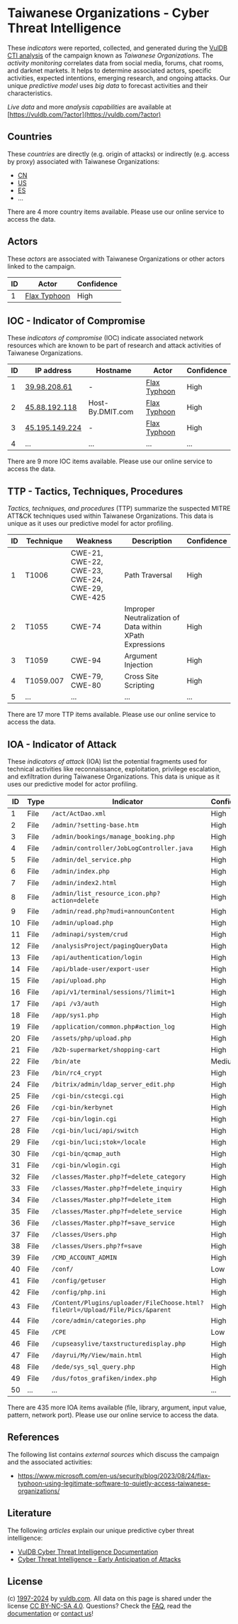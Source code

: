 # Taiwanese Organizations - Cyber Threat Intelligence

These _indicators_ were reported, collected, and generated during the [VulDB CTI analysis](https://vuldb.com/?kb.cti) of the campaign known as _Taiwanese Organizations_. The _activity monitoring_ correlates data from social media, forums, chat rooms, and darknet markets. It helps to determine associated actors, specific activities, expected intentions, emerging research, and ongoing attacks. Our unique _predictive model_ uses _big data_ to forecast activities and their characteristics.

_Live data_ and more _analysis capabilities_ are available at [https://vuldb.com/?actor](https://vuldb.com/?actor)

## Countries

These _countries_ are directly (e.g. origin of attacks) or indirectly (e.g. access by proxy) associated with Taiwanese Organizations:

* [CN](https://vuldb.com/?country.cn)
* [US](https://vuldb.com/?country.us)
* [ES](https://vuldb.com/?country.es)
* ...

There are 4 more country items available. Please use our online service to access the data.

## Actors

These _actors_ are associated with Taiwanese Organizations or other actors linked to the campaign.

ID | Actor | Confidence
-- | ----- | ----------
1 | [Flax Typhoon](https://vuldb.com/?actor.flax_typhoon) | High

## IOC - Indicator of Compromise

These _indicators of compromise_ (IOC) indicate associated network resources which are known to be part of research and attack activities of Taiwanese Organizations.

ID | IP address | Hostname | Actor | Confidence
-- | ---------- | -------- | ----- | ----------
1 | [39.98.208.61](https://vuldb.com/?ip.39.98.208.61) | - | [Flax Typhoon](https://vuldb.com/?actor.flax_typhoon) | High
2 | [45.88.192.118](https://vuldb.com/?ip.45.88.192.118) | Host-By.DMIT.com | [Flax Typhoon](https://vuldb.com/?actor.flax_typhoon) | High
3 | [45.195.149.224](https://vuldb.com/?ip.45.195.149.224) | - | [Flax Typhoon](https://vuldb.com/?actor.flax_typhoon) | High
4 | ... | ... | ... | ...

There are 9 more IOC items available. Please use our online service to access the data.

## TTP - Tactics, Techniques, Procedures

_Tactics, techniques, and procedures_ (TTP) summarize the suspected MITRE ATT&CK techniques used within Taiwanese Organizations. This data is unique as it uses our predictive model for actor profiling.

ID | Technique | Weakness | Description | Confidence
-- | --------- | -------- | ----------- | ----------
1 | T1006 | CWE-21, CWE-22, CWE-23, CWE-24, CWE-29, CWE-425 | Path Traversal | High
2 | T1055 | CWE-74 | Improper Neutralization of Data within XPath Expressions | High
3 | T1059 | CWE-94 | Argument Injection | High
4 | T1059.007 | CWE-79, CWE-80 | Cross Site Scripting | High
5 | ... | ... | ... | ...

There are 17 more TTP items available. Please use our online service to access the data.

## IOA - Indicator of Attack

These _indicators of attack_ (IOA) list the potential fragments used for technical activities like reconnaissance, exploitation, privilege escalation, and exfiltration during Taiwanese Organizations. This data is unique as it uses our predictive model for actor profiling.

ID | Type | Indicator | Confidence
-- | ---- | --------- | ----------
1 | File | `/act/ActDao.xml` | High
2 | File | `/admin/?setting-base.htm` | High
3 | File | `/admin/bookings/manage_booking.php` | High
4 | File | `/admin/controller/JobLogController.java` | High
5 | File | `/admin/del_service.php` | High
6 | File | `/admin/index.php` | High
7 | File | `/admin/index2.html` | High
8 | File | `/admin/list_resource_icon.php?action=delete` | High
9 | File | `/admin/read.php?mudi=announContent` | High
10 | File | `/admin/upload.php` | High
11 | File | `/adminapi/system/crud` | High
12 | File | `/analysisProject/pagingQueryData` | High
13 | File | `/api/authentication/login` | High
14 | File | `/api/blade-user/export-user` | High
15 | File | `/api/upload.php` | High
16 | File | `/api/v1/terminal/sessions/?limit=1` | High
17 | File | `/api /v3/auth` | High
18 | File | `/app/sys1.php` | High
19 | File | `/application/common.php#action_log` | High
20 | File | `/assets/php/upload.php` | High
21 | File | `/b2b-supermarket/shopping-cart` | High
22 | File | `/bin/ate` | Medium
23 | File | `/bin/rc4_crypt` | High
24 | File | `/bitrix/admin/ldap_server_edit.php` | High
25 | File | `/cgi-bin/cstecgi.cgi` | High
26 | File | `/cgi-bin/kerbynet` | High
27 | File | `/cgi-bin/login.cgi` | High
28 | File | `/cgi-bin/luci/api/switch` | High
29 | File | `/cgi-bin/luci;stok=/locale` | High
30 | File | `/cgi-bin/qcmap_auth` | High
31 | File | `/cgi-bin/wlogin.cgi` | High
32 | File | `/classes/Master.php?f=delete_category` | High
33 | File | `/classes/Master.php?f=delete_inquiry` | High
34 | File | `/classes/Master.php?f=delete_item` | High
35 | File | `/classes/Master.php?f=delete_service` | High
36 | File | `/classes/Master.php?f=save_service` | High
37 | File | `/classes/Users.php` | High
38 | File | `/classes/Users.php?f=save` | High
39 | File | `/CMD_ACCOUNT_ADMIN` | High
40 | File | `/conf/` | Low
41 | File | `/config/getuser` | High
42 | File | `/config/php.ini` | High
43 | File | `/Content/Plugins/uploader/FileChoose.html?fileUrl=/Upload/File/Pics/&parent` | High
44 | File | `/core/admin/categories.php` | High
45 | File | `/CPE` | Low
46 | File | `/cupseasylive/taxstructuredisplay.php` | High
47 | File | `/dayrui/My/View/main.html` | High
48 | File | `/dede/sys_sql_query.php` | High
49 | File | `/dus/fotos_grafiken/index.php` | High
50 | ... | ... | ...

There are 435 more IOA items available (file, library, argument, input value, pattern, network port). Please use our online service to access the data.

## References

The following list contains _external sources_ which discuss the campaign and the associated activities:

* https://www.microsoft.com/en-us/security/blog/2023/08/24/flax-typhoon-using-legitimate-software-to-quietly-access-taiwanese-organizations/

## Literature

The following _articles_ explain our unique predictive cyber threat intelligence:

* [VulDB Cyber Threat Intelligence Documentation](https://vuldb.com/?kb.cti)
* [Cyber Threat Intelligence - Early Anticipation of Attacks](https://www.scip.ch/en/?labs.20201022)

## License

(c) [1997-2024](https://vuldb.com/?kb.changelog) by [vuldb.com](https://vuldb.com/?kb.about). All data on this page is shared under the license [CC BY-NC-SA 4.0](https://creativecommons.org/licenses/by-nc-sa/4.0/). Questions? Check the [FAQ](https://vuldb.com/?kb.faq), read the [documentation](https://vuldb.com/?kb) or [contact us](https://vuldb.com/?contact)!
